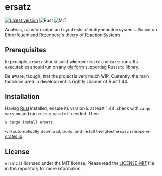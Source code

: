 ersatz
======
[![Latest version](https://img.shields.io/crates/v/ersatz.svg)](https://crates.io/crates/ersatz)
![Rust](https://img.shields.io/badge/rust-nightly-brightgreen.svg)
![MIT](https://img.shields.io/badge/license-MIT-blue.svg)

Analysis, transformation and synthesis of entity-reaction systems.
Based on Ehrenfeucht and Rozenberg's theory of [Reaction
Systems](https://doi.org/10.1142/9789813148208_0001).

## Prerequisites

In principle, `ersatz` should build wherever `rustc` and `cargo` runs.
Its executables should run on any
[platform](https://forge.rust-lang.org/release/platform-support.html)
supporting Rust `std` library.

Be aware, though, that the project is very much WIP.  Currently, the
main toolchain used in development is nightly channel of Rust 1.44.

## Installation

Having [Rust](https://www.rust-lang.org/downloads.html) installed,
ensure its version is at least 1.44: check with `cargo version` and
run `rustup update` if needed.  Then

```bash
$ cargo install ersatz
```

will automatically download, build, and install the latest `ersatz`
release on [crates.io](https://crates.io/crates/ersatz).

## License

`ersatz` is licensed under the MIT license.  Please read the
[LICENSE-MIT](LICENSE-MIT) file in this repository for more
information.

